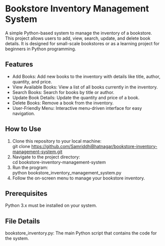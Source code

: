 # Bookstore Inventory Management System
A simple Python-based system to manage the inventory of a bookstore. This project allows users to add, view, search, update, and delete book details. It is designed for small-scale bookstores or as a learning project for beginners in Python programming.

## Features
- Add Books: Add new books to the inventory with details like title, author, quantity, and price.
- View Available Books: View a list of all books currently in the inventory.
- Search Books: Search for books by title or author.
- Update Book Details: Update the quantity and price of a book.
- Delete Books: Remove a book from the inventory.
- User-Friendly Menu: Interactive menu-driven interface for easy navigation.
## How to Use
1. Clone this repository to your local machine:  
git clone https://github.com/SamriddhiBhatnagar/bookstore-inventory-management-system.git
2. Navigate to the project directory:  
cd bookstore-inventory-management-system
3. Run the program:  
python bookstore_inventory_management_system.py
4. Follow the on-screen menu to manage your bookstore inventory.
## Prerequisites
Python 3.x must be installed on your system.
## File Details
bookstore_inventory.py: The main Python script that contains the code for the system.
